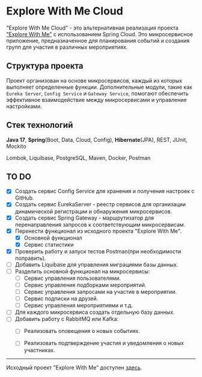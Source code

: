 # Explore With Me Cloud

"Explore With Me Cloud" - это альтернативная реализация проекта ["Explore With Me"](https://github.com/catarena-s/java-explore-with-me) с использованием Spring Cloud. Это микросервисное приложение, предназначенное для планирования событий и создания групп для участия в различных мероприятиях.

## Структура проекта

Проект организован на основе микросервисов, каждый из которых выполняет 
определенные функции. 
Дополнительные модули, такие как `Eureka Server`, `Config Service` и `Gateway Service`, 
помогают обеспечить эффективное взаимодействие между микросервисами и управление настройками.

## Стек технологий

**Java 17**, **Spring**(Boot, Data, Cloud, Config), **Hibernate**(JPA), REST, JUnit, Mockito

Lombok, Liquibase, PostgreSQL, Maven, Docker, Postman

## TO DO
- [x] Создать сервис Config Service для хранения и получения настроек с GitHub.
- [x] Создать сервис EurekaServer - реестр сервисов для организации динамической регистрации и обнаружения микросервисов.
- [x] Создать сервис Spring Gateway - маршрутизатор для перенаправления запросов к соответствующим микросервисам.
- [x] Перенести функционал из исходного проекта "Explore With Me".
   - [x] Основной функционал
   - [x] Сервис статистики
- [x] Проверить работу и запуск тестов Postman(при необходимости поправить).
- [ ] Добавить Liquibase для управления миграциями базы данных.
- [ ] Разделить основной функционал на микросервисы:
   - [ ] Сервис управления пользователями.
   - [ ] Сервис управления подборками мероприятий.
   - [ ] Сервис управления запросами на участие в мероприятии.
   - [ ] Сервис подписки на друзей.
   - [ ] Сервис управления мероприятиями и т.д.
- [ ] Для каждого микросервиса создать отдельную базу данных.
- [ ] Добавить работу с RabbitMQ или Kafka:
   - [ ] Реализовать оповещения о новых событиях.
   - [ ] Реализовать подтверждение участия и уведомления о новых участниках.




[//]: # (## Безопасность)

[//]: # ()
[//]: # (На данном этапе безопасность проекта ограничивается минимальными настройками. Дополнительные меры безопасности будут внедряться на более поздних этапах.)

[//]: # (## Сборка и развертывание)

[//]: # ()
[//]: # (- Сборка проекта осуществляется с помощью инструмента Maven.)

[//]: # (- Развертывание приложения предполагается в Docker-контейнерах.)

[//]: # ()
[//]: # (## Локальная разработка)

[//]: # ()
[//]: # (Для разработки на локальной машине выполните следующие шаги:)

[//]: # ()
[//]: # (1. Клонируйте репозиторий.)

[//]: # (2. Настройте настройки конфигурации из репозитория GitHub.)

[//]: # (3. Запустите необходимые микросервисы.)

[//]: # (4. Запустите основное приложение.)

[//]: # (5. Начните разработку!)

---

Исходный проект "Explore With Me" доступен [здесь](https://github.com/catarena-s/java-explore-with-me).

[//]: # (Создано с ❤️ в Explore With Me Cloud)
